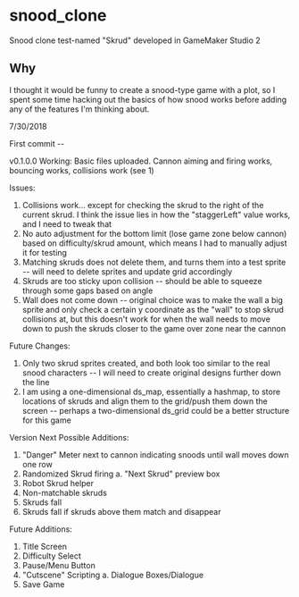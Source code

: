 # snood_clone
Snood clone test-named "Skrud" developed in GameMaker Studio 2

## Why

I thought it would be funny to create a snood-type game with a plot, so I spent some time hacking out the basics of how snood works before adding any of the features I'm thinking about.

7/30/2018

First commit --

v0.1.0.0
Working:
Basic files uploaded. Cannon aiming and firing works, bouncing works, collisions work (see 1)

Issues:
1. Collisions work... except for checking the skrud to the right of the current skrud. I think the issue lies in how the "staggerLeft" value works, and I need to tweak that
2. No auto adjustment for the bottom limit (lose game zone below cannon) based on difficulty/skrud amount, which means I had to manually adjust it for testing
3. Matching skruds does not delete them, and turns them into a test sprite -- will need to delete sprites and update grid accordingly
4. Skruds are too sticky upon collision -- should be able to squeeze through some gaps based on angle
5. Wall does not come down -- original choice was to make the wall a big sprite and only check a certain y coordinate as the "wall" to stop skrud collisions at, but this doesn't work for when the wall needs to move down to push the skruds closer to the game over zone near the cannon

Future Changes:
1. Only two skrud sprites created, and both look too similar to the real snood characters -- I will need to create original designs further down the line
2. I am using a one-dimensional ds_map, essentially a hashmap, to store locations of skruds and align them to the grid/push them down the screen -- perhaps a two-dimensional ds_grid could be a better structure for this game

Version Next Possible Additions:
1. "Danger" Meter next to cannon indicating snoods until wall moves down one row
2. Randomized Skrud firing
   a. "Next Skrud" preview box
3. Robot Skrud helper
4. Non-matchable skruds
5. Skruds fall
6. Skruds fall if skruds above them match and disappear

Future Additions:
1. Title Screen
2. Difficulty Select
3. Pause/Menu Button
4. "Cutscene" Scripting
   a. Dialogue Boxes/Dialogue
5. Save Game
